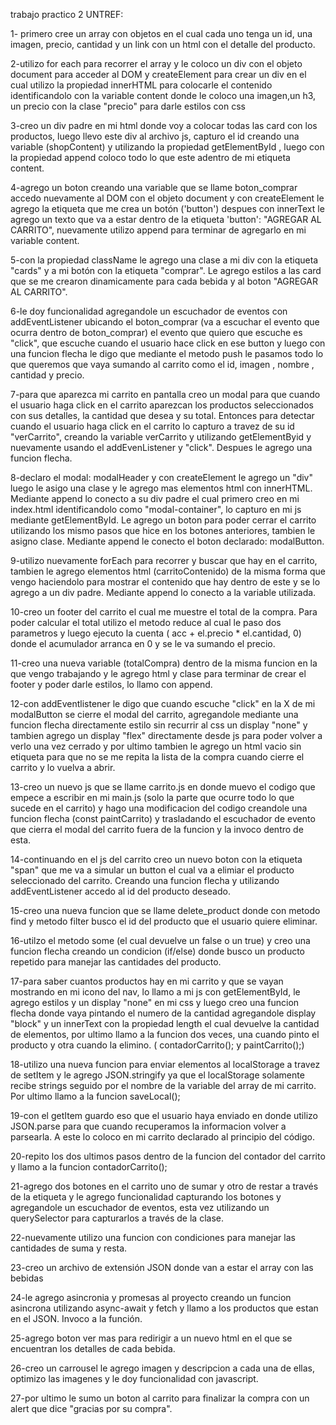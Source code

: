 trabajo practico 2 UNTREF:

1- primero cree un array con objetos en el cual cada uno tenga un id, una imagen, precio, cantidad y un link con un html
con el detalle del producto.

2-utilizo for each para recorrer el array y le coloco un div con el objeto document para acceder al DOM y createElement para crear un div en el cual utilizo la propiedad innerHTML para colocarle el contenido identificandolo con la variable content donde le coloco una imagen,un h3, un precio con la clase "precio" para darle estilos con css<p>

3-creo un div padre en mi html donde voy a colocar todas las card con los productos, luego llevo este div al archivo js, capturo el id creando una variable (shopContent) y utilizando la propiedad getElementById , luego con la propiedad append coloco todo lo que este adentro de mi etiqueta content.

4-agrego un boton creando una variable que se llame boton_comprar accedo nuevamente al DOM con el objeto document y con createElement le agrego la etiqueta que me crea un botón ('button') despues con innerText le agrego un texto que va a estar dentro de la etiqueta 'button': "AGREGAR AL CARRITO", nuevamente utilizo append para terminar de agregarlo en mi variable content.

5-con la propiedad className le agrego una clase a mi div con la etiqueta "cards" y a mi botón con la etiqueta "comprar". Le agrego estilos a las card que se me crearon dinamicamente para cada bebida y al boton "AGREGAR AL CARRITO".

6-le doy funcionalidad agregandole un escuchador de eventos con addEventListener ubicando el boton_comprar (va a escuchar el evento que ocurra dentro de boton_comprar) el evento que quiero que escuche es "click", que escuche cuando el usuario hace click en ese button y luego con una funcion flecha le digo que mediante el metodo push le pasamos todo lo que queremos que vaya sumando al carrito como el id, imagen , nombre , cantidad y precio.

7-para que aparezca mi carrito en pantalla creo un modal para que cuando el usuario haga click en el carrito aparezcan los productos seleccionados con sus detalles, la cantidad que desea y su total. Entonces para detectar cuando el usuario haga click en el carrito lo capturo a travez de su id "verCarrito", creando la variable verCarrito y utilizando getElementByid y nuevamente usando el addEvenListener y "click". Despues le agrego una funcion flecha. 

8-declaro el modal: modalHeader y con createElement le agrego un "div" luego le asigo una clase y le agrego mas elementos html con innerHTML.
Mediante append lo conecto a su div padre el cual primero creo en mi index.html identificandolo como "modal-container", lo capturo en mi js mediante getElementById. 
Le agrego un boton para poder cerrar el carrito utilizando los mismo pasos que hice en los botones anteriores, tambien le asigno clase.
Mediante append le conecto el boton declarado: modalButton.

9-utilizo nuevamente forEach para recorrer y buscar que hay en el carrito, tambien le agrego elementos html (carritoContenido) de la misma forma que vengo haciendolo para mostrar el contenido que hay dentro de este y se lo agrego a un div padre.
Mediante append lo conecto a la variable utilizada. 

10-creo un footer del carrito el cual me muestre el total de la compra. Para poder
calcular el total utilizo el metodo reduce al cual le paso dos parametros y luego ejecuto la cuenta ( acc + el.precio * el.cantidad, 0) donde el acumulador arranca en 0 y se le va sumando el precio.

11-creo una nueva variable (totalCompra) dentro de la misma funcion en la que vengo trabajando y le agrego html y clase para terminar de crear el footer y poder darle estilos, lo llamo con append. 

12-con addEventlistener le digo que cuando escuche "click" en la X de mi modalButton se cierre el modal del carrito, agregandole mediante una funcion flecha directamente estilo sin recurrir al css un display "none" y tambien agrego un display "flex" directamente desde js para poder volver a verlo una vez cerrado y por ultimo tambien le agrego un html vacio sin etiqueta para que no se me repita la lista de la compra cuando cierre el carrito y lo vuelva a abrir. 

13-creo un nuevo js que se llame carrito.js en donde muevo el codigo que empece a escribir en mi main.js (solo la parte que ocurre todo lo que sucede en el carrito) y hago una modificacion del codigo creandole una funcion flecha (const paintCarrito)  y trasladando el escuchador de evento que cierra el modal del carrito fuera de la funcion y la invoco dentro de esta. 

14-continuando en el js del carrito creo un nuevo boton con la etiqueta "span" que me va a simular un button el cual va a elimiar el producto seleccionado del carrito. Creando una funcion flecha y utilizando addEventListener accedo al id del producto deseado. 

15-creo una nueva funcion que se llame delete_product donde con metodo find y metodo filter busco el id del producto que el usuario quiere eliminar.

16-utilzo el metodo some (el cual devuelve un false o un true) y creo una funcion flecha creando un condicion (if/else) donde busco un producto repetido para manejar las cantidades del producto.  

17-para saber cuantos productos hay en mi carrito y que se vayan mostrando en mi icono del nav, lo llamo a mi js con getElementById, le agrego estilos y un display "none" en mi css y luego creo una funcion flecha donde vaya pintando el numero de la cantidad agregandole display "block" y un innerText con la propiedad length el cual devuelve la cantidad de elementos, por ultimo llamo a la funcion dos veces, una cuando pinto el producto y otra cuando la elimino. ( contadorCarrito(); y paintCarrito();)

18-utilizo una nueva funcion para enviar elementos al localStorage a travez de setItem y le agrego JSON.stringify ya que el localStorage solamente recibe strings seguido por el nombre de la variable del array de mi carrito. Por ultimo llamo a la funcion saveLocal();

19-con el getItem guardo eso que el usuario haya enviado en donde utilizo JSON.parse para que cuando recuperamos la informacion volver a parsearla. A este lo coloco en mi carrito declarado al principio del código.

20-repito los dos ultimos pasos dentro de la funcion del contador del carrito y llamo a la funcion contadorCarrito(); 

21-agrego dos botones en el carrito uno de sumar y otro de restar a través de la etiqueta <span> y le agrego funcionalidad capturando los botones y agregandole un escuchador de eventos, esta vez utilizando un querySelector para capturarlos a través de la clase.

22-nuevamente utilizo una funcion con condiciones para manejar las cantidades de suma y resta.

23-creo un archivo de extensión JSON donde van a estar el array con las bebidas

24-le agrego asincronia y promesas al proyecto creando un funcion asincrona utilizando async-await y fetch y llamo a los productos que estan en el JSON. Invoco a la función. 

25-agrego boton ver mas para redirigir a un nuevo html en el que se encuentran los detalles de cada bebida.

26-creo un carrousel  le agrego imagen y descripcion a cada una de ellas, optimizo las imagenes y le doy funcionalidad con javascript. 

27-por ultimo le sumo un boton al carrito para finalizar la compra con un alert que dice "gracias por su compra". 
